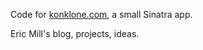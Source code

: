 Code for [konklone.com](https://konklone.com), a small Sinatra app.

Eric Mill's blog, projects, ideas.
